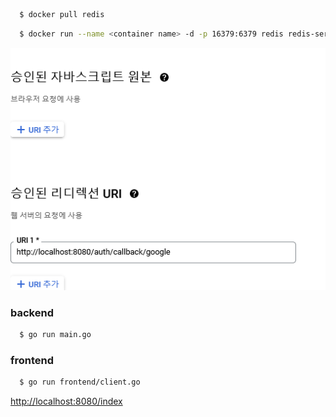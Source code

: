 ```bash
  $ docker pull redis
```

```bash
  $ docker run --name <container name> -d -p 16379:6379 redis redis-server --requirepass "<password>" 
```

![img.png](img.png)

### backend
```bash
  $ go run main.go
```

### frontend
```bash
  $ go run frontend/client.go
```

[http://localhost:8080/index](http://localhost:8080/index)
